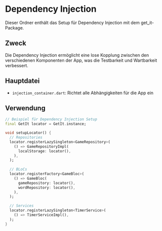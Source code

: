 # Dependency Injection

Dieser Ordner enthält das Setup für Dependency Injection mit dem get_it-Package.

## Zweck

Die Dependency Injection ermöglicht eine lose Kopplung zwischen den verschiedenen Komponenten der App, was die Testbarkeit und Wartbarkeit verbessert.

## Hauptdatei

- `injection_container.dart`: Richtet alle Abhängigkeiten für die App ein

## Verwendung

```dart
// Beispiel für Dependency Injection Setup
final GetIt locator = GetIt.instance;

void setupLocator() {
  // Repositories
  locator.registerLazySingleton<GameRepository>(
    () => GameRepositoryImpl(
      localStorage: locator(),
    ),
  );
  
  // BLoCs
  locator.registerFactory<GameBloc>(
    () => GameBloc(
      gameRepository: locator(),
      wordRepository: locator(),
    ),
  );
  
  // Services
  locator.registerLazySingleton<TimerService>(
    () => TimerServiceImpl(),
  );
}
```
